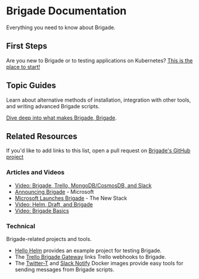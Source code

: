 # Brigade Documentation

Everything you need to know about Brigade.

## First Steps

Are you new to Brigade or to testing applications on Kubernetes? [This is the place to start!](intro/index.md)

## Topic Guides

Learn about alternative methods of installation, integration with other tools, and
writing advanced Brigade scripts.

[Dive deep into what makes Brigade, Brigade](topics/index.md).

## Related Resources

If you'd like to add links to this list, open a pull request on 
[Brigade's GitHub project](https://github.com/Azure/brigade)

### Articles and Videos

- [Video: Brigade, Trello, MongoDB/CosmosDB, and Slack](https://osseu2017.blob.core.windows.net/videos/trello-brigade-demo.mp4)
- [Announcing Brigade](https://open.microsoft.com/2017/10/23/announcing-brigade-event-driven-scripting-kubernetes/) - Microsoft
- [Microsoft Launches Brigade](https://thenewstack.io/microsoft-launches-brigade-event-driven-scripting-tool-kubernetes) - The New Stack
- [Video: Helm, Draft, and Brigade](https://osseu2017.blob.core.windows.net/videos/OSSEU-2017.mp4)
- [Video: Brigade Basics](https://asciinema.org/a/JBsjOpah4nTBvjqDT5dAWvefG)

### Technical

Brigade-related projects and tools.

- [Hello Helm](https://github.com/technosophos/hello-helm) provides an example
  project for testing Brigade.
- The [Trello Brigade Gateway](https://github.com/technosophos/brigade-trello) links
  Trello webhooks to Brigade.
- The [Twitter-T](https://hub.docker.com/r/technosophos/twitter-t/) and [Slack Notify](https://hub.docker.com/r/technosophos/slack-notify/)
  Docker images provide easy tools for sending messages from Brigade scripts.

